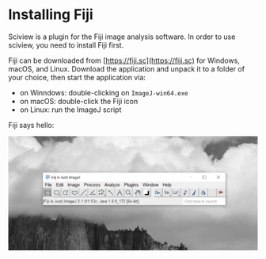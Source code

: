 # Installing Fiji

Sciview is a plugin for the Fiji image analysis software. In order to use sciview, you need to install Fiji first.

Fiji can be downloaded from [https://fiji.sc](https://fiji.sc) for Windows, macOS, and Linux. Download the application and unpack it to a folder of your choice, then start the application via:

* on Winndows: double-clicking on `ImageJ-win64.exe`
* on macOS: double-click the Fiji icon
* on Linux: run the ImageJ script

Fiji says hello:

![](<../.gitbook/assets/fiji-mainwindow (5) (2) (3).png>)
